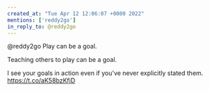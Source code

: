 ```yaml
---
created_at: "Tue Apr 12 12:06:07 +0000 2022"
mentions: ['reddy2go']
in_reply_to: @reddy2go
---
```


@reddy2go Play can be a goal.

Teaching others to play can be a goal. 

I see your goals in action even if you've never explicitly stated them. https://t.co/aK58bzKfjD